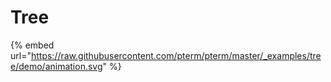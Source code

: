 # Tree

{% embed url="https://raw.githubusercontent.com/pterm/pterm/master/_examples/tree/demo/animation.svg" %}
